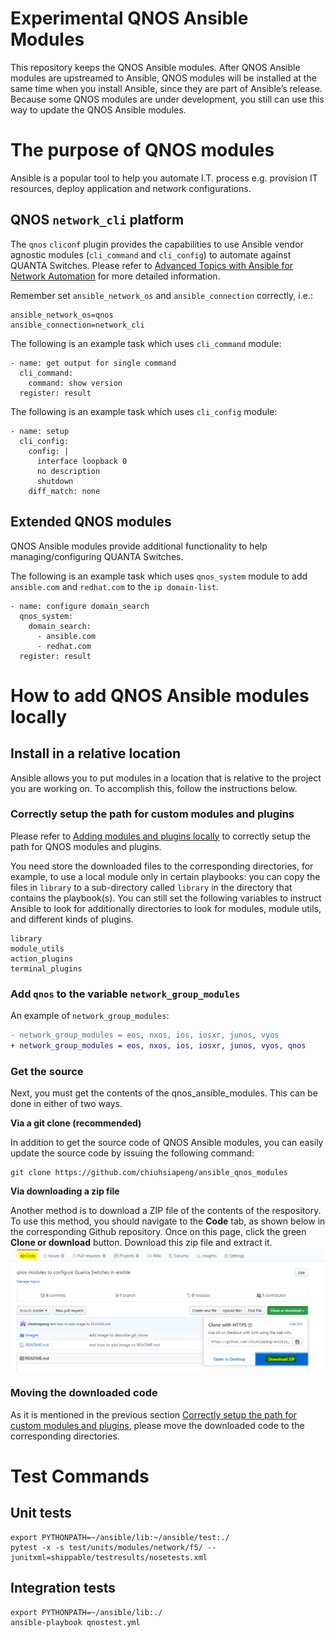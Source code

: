 # Experimental QNOS Ansible Modules
This repository keeps the QNOS Ansible modules.
After QNOS Ansible modules are upstreamed to Ansible, QNOS modules will be installed at the same time when you install Ansible, since they are part of Ansible’s release.
Because some QNOS modules are under development, you still can use this way to update the QNOS Ansible modules.

#	The purpose of QNOS modules
Ansible is a popular tool to help you automate I.T. process e.g. provision IT resources, deploy application and network configurations.

## QNOS `network_cli` platform
The `qnos` `cliconf` plugin provides the capabilities to use Ansible vendor agnostic modules (`cli_command` and `cli_config`) to automate against QUANTA Switches. Please refer to [Advanced Topics with Ansible for Network Automation](https://docs.ansible.com/ansible/latest/network/user_guide/index.html) for more detailed information.

Remember set `ansible_network_os` and `ansible_connection` correctly, i.e.:

```
ansible_network_os=qnos
ansible_connection=network_cli
```

The following is an example task which uses `cli_command` module:
```
- name: get output for single command
  cli_command:
    command: show version
  register: result
```

The following is an example task which uses `cli_config` module:
```
- name: setup
  cli_config:
    config: |
      interface loopback 0
      no description
      shutdown
    diff_match: none
```

## Extended QNOS modules
QNOS Ansible modules provide additional functionality to help managing/configuring QUANTA Switches.

The following is an example task which uses `qnos_system` module to add `ansible.com` and `redhat.com` to the `ip domain-list`.
```
- name: configure domain_search
  qnos_system:
    domain_search:
      - ansible.com
      - redhat.com
  register: result
```

# How to add QNOS Ansible modules locally
## Install in a relative location
Ansible allows you to put modules in a location that is relative to the project you are working on. To accomplish this, follow the instructions below.

### Correctly setup the path for custom modules and plugins
Please refer to [Adding modules and plugins locally](https://docs.ansible.com/ansible/latest/dev_guide/developing_locally.html) to correctly setup the path for QNOS modules and plugins.

You need store the downloaded files to the corresponding directories, for example, to use a local module only in certain playbooks: you can copy the files in `library` to a sub-directory called `library` in the directory that contains the playbook(s).
You can still set the following variables to instruct Ansible to look for additionally directories to look for modules, module utils, and different kinds of plugins.
```
library
module_utils
action_plugins
terminal_plugins
```

### Add `qnos` to the variable `network_group_modules`
An example of `network_group_modules`:
```diff
- network_group_modules = eos, nxos, ios, iosxr, junos, vyos
+ network_group_modules = eos, nxos, ios, iosxr, junos, vyos, qnos
```

### Get the source
Next, you must get the contents of the qnos_ansible_modules. This can be done in either of two ways.

**Via a git clone (recommended)**

In addition to get the source code of QNOS Ansible modules, you can easily update the source code by issuing the following command:
```
git clone https://github.com/chiuhsiapeng/ansible_qnos_modules
```
**Via downloading a zip file**

Another method is to download a ZIP file of the contents of the respository. To use this method, you should navigate to the __Code__ tab, as shown below in the corresponding Github repository. Once on this page, click the green __Clone or download__ button. Download this zip file and extract it.
![download zip](images/download_zip.png)

### Moving the downloaded code
As it is mentioned in the previous section [Correctly setup the path for custom modules and plugins](#Correctly-setup-the-path-for-custom-modules-and-plugins), please move the downloaded code to the corresponding directories.

# Test Commands
## Unit tests
```
export PYTHONPATH=~/ansible/lib:~/ansible/test:./
pytest -x -s test/units/modules/network/f5/ --junitxml=shippable/testresults/nosetests.xml
```
## Integration tests
```
export PYTHONPATH=~/ansible/lib:./
ansible-playbook qnostest.yml
```

